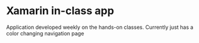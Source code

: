 # Xamarin in-class app
Application developed weekly on the hands-on classes. Currently just has a color changing navigation page
